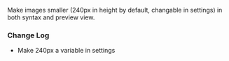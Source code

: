 Make images smaller (240px in height by default, changable in settings) in both syntax and preview view.

### Change Log

- Make 240px a variable in settings